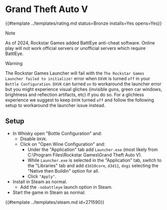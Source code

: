# Grand Theft Auto V
<!-- script:Aliases [
    "GTA 5",
    "GTA v",
    "Grand Theft Auto 5"
] -->

{{#template ../templates/rating.md status=Bronze installs=Yes opens=Yes}}

> [!NOTE]
> As of 2024, Rockstar Games added BattlEye anti-cheat software. Online play will not work official servers or unofficial servers which require BattlEye.

> [!WARNING]
> The Rockstar Games Launcher will fail with the `The Rockstar Games Launcher failed to initialize!` error when `DXVK` is turned `off` in your `Bottle Configuration`. `DXVK` can turned `on` to workaround the launcher error but you might experience visual gliches (invisible guns, green car windows, brightness and reflection artifacts, etc) if you do so. For a glichless experience we suggest to keep `DXVK` turned `off` and follow the following setup to workaround the launcher issue instead.

## Setup

- In Whisky open "Bottle Configuration" and:
  - Disable `DXVK`.
  - Click on "Open Wine Configuration" and:
     - Under the "Application" tab add `Launcher.exe` (most likely from C:\Program Files\Rockstar Games\Grand Theft Auto V).
     - While `Launcher.exe` is selected in the "Application" tab, switch to the "Libraries" tab and add `d3d10core`, `d3d11`, `dxgi` selecting the "Native then Buildin" option for all.
     - Click `"Apply"`.
- Install in Steam as normal.
  - Add the `-nobattleye` launch option in Steam.
- Start the game in Steam as normal.


{{#template ../templates/steam.md id=271590}}
